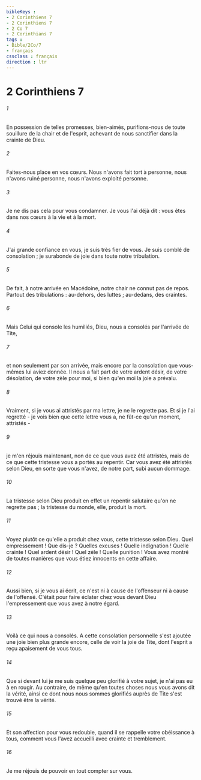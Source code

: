 ```yaml
---
bibleKeys : 
- 2 Corinthiens 7
- 2 Corinthiens 7
- 2 Co 7
- 2 Corinthians 7
tags : 
- Bible/2Co/7
- français
cssclass : français
direction : ltr
---
```


# 2 Corinthiens 7

###### 1
En possession de telles promesses, bien-aimés, purifions-nous de toute souillure de la chair et de l'esprit, achevant de nous sanctifier dans la crainte de Dieu. 
###### 2
Faites-nous place en vos cœurs. Nous n'avons fait tort à personne, nous n'avons ruiné personne, nous n'avons exploité personne. 
###### 3
Je ne dis pas cela pour vous condamner. Je vous l'ai déjà dit : vous êtes dans nos cœurs à la vie et à la mort. 
###### 4
J'ai grande confiance en vous, je suis très fier de vous. Je suis comblé de consolation ; je surabonde de joie dans toute notre tribulation. 
###### 5
De fait, à notre arrivée en Macédoine, notre chair ne connut pas de repos. Partout des tribulations : au-dehors, des luttes ; au-dedans, des craintes. 
###### 6
Mais Celui qui console les humiliés, Dieu, nous a consolés par l'arrivée de Tite, 
###### 7
et non seulement par son arrivée, mais encore par la consolation que vous-mêmes lui aviez donnée. Il nous a fait part de votre ardent désir, de votre désolation, de votre zèle pour moi, si bien qu'en moi la joie a prévalu. 
###### 8
Vraiment, si je vous ai attristés par ma lettre, je ne le regrette pas. Et si je l'ai regretté - je vois bien que cette lettre vous a, ne fût-ce qu'un moment, attristés - 
###### 9
je m'en réjouis maintenant, non de ce que vous avez été attristés, mais de ce que cette tristesse vous a portés au repentir. Car vous avez été attristés selon Dieu, en sorte que vous n'avez, de notre part, subi aucun dommage. 
###### 10
La tristesse selon Dieu produit en effet un repentir salutaire qu'on ne regrette pas ; la tristesse du monde, elle, produit la mort. 
###### 11
Voyez plutôt ce qu'elle a produit chez vous, cette tristesse selon Dieu. Quel empressement ! Que dis-je ? Quelles excuses ! Quelle indignation ! Quelle crainte ! Quel ardent désir ! Quel zèle ! Quelle punition ! Vous avez montré de toutes manières que vous étiez innocents en cette affaire. 
###### 12
Aussi bien, si je vous ai écrit, ce n'est ni à cause de l'offenseur ni à cause de l'offensé. C'était pour faire éclater chez vous devant Dieu l'empressement que vous avez à notre égard. 
###### 13
Voilà ce qui nous a consolés. A cette consolation personnelle s'est ajoutée une joie bien plus grande encore, celle de voir la joie de Tite, dont l'esprit a reçu apaisement de vous tous. 
###### 14
Que si devant lui je me suis quelque peu glorifié à votre sujet, je n'ai pas eu à en rougir. Au contraire, de même qu'en toutes choses nous vous avons dit la vérité, ainsi ce dont nous nous sommes glorifiés auprès de Tite s'est trouvé être la vérité. 
###### 15
Et son affection pour vous redouble, quand il se rappelle votre obéissance à tous, comment vous l'avez accueilli avec crainte et tremblement. 
###### 16
Je me réjouis de pouvoir en tout compter sur vous. 
